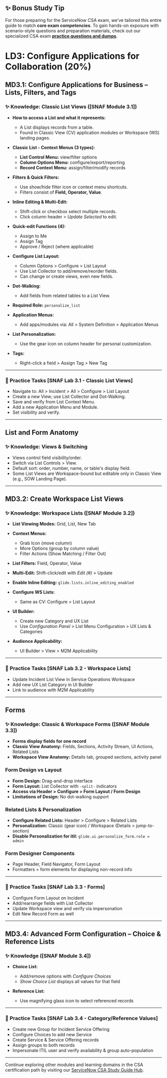 ## ✨ Bonus Study Tip

For those preparing for the ServiceNow CSA exam, we’ve tailored this entire guide to match **core exam competencies**. To gain hands-on exposure with scenario-style questions and preparation materials, check out our specialized CSA exam **[practice questions and dumps](https://www.itexamscerts.com/servicenow/csa-dumps.html)**.

# LD3: Configure Applications for Collaboration (20%)

## MD3.1: Configure Applications for Business – Lists, Filters, and Tags

### ✨ Knowledge: Classic List Views (\[SNAF Module 3.1])

* **How to access a List and what it represents:**

  * A List displays records from a table.
  * Found in Classic View (CV) application modules or Workspace (WS) landing pages.

* **Classic List - Context Menus (3 types):**

  * **List Control Menu:** view/filter options
  * **Column Options Menu:** configure/export/reporting
  * **Record Context Menu:** assign/filter/modify records

* **Filters & Quick Filters:**

  * Use show/hide filter icon or context menu shortcuts.
  * Filters consist of **Field, Operator, Value**.

* **Inline Editing & Multi-Edit:**

  * Shift-click or checkbox select multiple records.
  * Click column header > *Update Selected* to edit.

* **Quick-edit Functions (4):**

  * Assign to Me
  * Assign Tag
  * Approve / Reject (where applicable)

* **Configure List Layout:**

  * Column Options > Configure > List Layout
  * Use List Collector to add/remove/reorder fields.
  * Can change or create views, even new fields.

* **Dot-Walking:**

  * Add fields from related tables to a List View.

* **Required Role:** `personalize_list`

* **Application Menus:**

  * Add apps/modules via: All > System Definition > Application Menus

* **List Personalization:**

  * Use the gear icon on column header for personal customization.

* **Tags:**

  * Right-click a field > Assign Tag > New Tag

---

### 📝 Practice Tasks \[SNAF Lab 3.1 - Classic List Views]

* Navigate to: All > Incident > All > Configure > List Layout
* Create a new View; use List Collector and Dot-Walking.
* Save and verify from List Context Menu.
* Add a new Application Menu and Module.
* Set visibility and verify.

---

## List and Form Anatomy

### ✨ Knowledge: Views & Switching

* Views control field visibility/order.
* Switch via List Controls > View.
* Default sort: order, number, name, or table's display field.
* Some List Views are Workspace-bound but editable only in Classic View (e.g., SOW Landing Page).

---

## MD3.2: Create Workspace List Views

### ✨ Knowledge: Workspace Lists (\[SNAF Module 3.2])

* **List Viewing Modes:** Grid, List, New Tab
* **Context Menus:**

  * Grab Icon (move column)
  * More Options (group by column value)
  * Filter Actions (Show Matching / Filter Out)
* **List Filters:** Field, Operator, Value
* **Multi-Edit:** Shift-click/edit with *Edit (#)* > Update
* **Enable Inline Editing:** `glide.lists.inline_editing_enabled`
* **Configure WS Lists:**

  * Same as CV: Configure > List Layout
* **UI Builder:**

  * Create new Category and UX List
  * Use *Configuration Panel* > List Menu Configuration > UX Lists & Categories
* **Audience Applicability:**

  * UI Builder > View > M2M Applicability

---

### 📝 Practice Tasks \[SNAF Lab 3.2 - Workspace Lists]

* Update Incident List View in Service Operations Workspace
* Add new UX List Category in UI Builder
* Link to audience with M2M Applicability

---

## Forms

### ✨ Knowledge: Classic & Workspace Forms (\[SNAF Module 3.3])

* **Forms display fields for one record**
* **Classic View Anatomy:** Fields, Sections, Activity Stream, UI Actions, Related Lists
* **Workspace View Anatomy:** Details tab, grouped sections, activity panel

### Form Design vs Layout

* **Form Design:** Drag-and-drop interface
* **Form Layout:** List Collector with `-split-` indicators
* **Access via Header > Configure > Form Layout / Form Design**
* **Limitations of Design:** No dot-walking support

### Related Lists & Personalization

* **Configure Related Lists:** Header > Configure > Related Lists
* **Personalization:** Classic (gear icon) / Workspace (Details > jump-to-section)
* **Disable Personalization for itil:** `glide.ui.personalize_form.role = admin`

### Form Designer Components

* Page Header, Field Navigator, Form Layout
* Formatters = form elements for displaying non-record info

---

### 📝 Practice Tasks \[SNAF Lab 3.3 - Forms]

* Configure Form Layout on Incident
* Add/rearrange fields with List Collector
* Update Workspace view and verify via impersonation
* Edit New Record Form as well

---

## MD3.4: Advanced Form Configuration – Choice & Reference Lists

### ✨ Knowledge (\[SNAF Module 3.4])

* **Choice List:**

  * Add/remove options with *Configure Choices*
  * *Show Choice List* displays all values for that field

* **Reference List:**

  * Use magnifying glass icon to select referenced records

---

### 📝 Practice Tasks \[SNAF Lab 3.4 - Category/Reference Values]

* Create new Group for Incident Service Offering
* Configure Choices to add new Service
* Create Service & Service Offering records
* Assign groups to both records
* Impersonate ITIL user and verify availability & group auto-population

---


Continue exploring other modules and learning domains in the CSA certification path by visiting our [ServiceNow CSA Study Guide Hub](https://www.itexamscerts.com/servicenow/csa-dumps.html).
